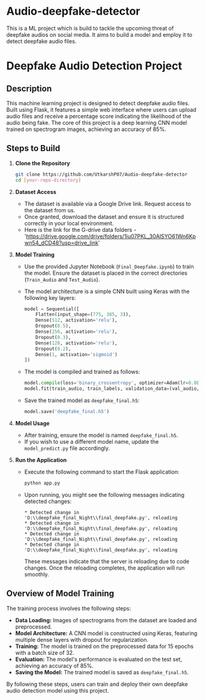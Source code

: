 # Audio-deepfake-detector
This is a ML project which is build to tackle the upcoming threat of deepfake audios on social media. It aims to build a model and employ it to detect deepfake audio files.

# Deepfake Audio Detection Project

## Description

This machine learning project is designed to detect deepfake audio files. Built using Flask, it features a simple web interface where users can upload audio files and receive a percentage score indicating the likelihood of the audio being fake. The core of this project is a deep learning CNN model trained on spectrogram images, achieving an accuracy of 85%.

## Steps to Build

1. **Clone the Repository**
   ```bash
   git clone https://github.com/UtkarshP07/Audio-deepfake-detector
   cd [your-repo-directory]
   ```

2. **Dataset Access**
   - The dataset is available via a Google Drive link. Request access to the dataset from us.
   - Once granted, download the dataset and ensure it is structured correctly in your local environment.
   - Here is the link for the G-drive data folders - 'https://drive.google.com/drive/folders/1iu07PKL_30AlSYO61Wn6Kpwn54_dCD48?usp=drive_link'

3. **Model Training**
   - Use the provided Jupyter Notebook (`Final_Deepfake.ipynb`) to train the model. Ensure the dataset is placed in the correct directories (`Train_Audio` and `Test_Audio`).
   - The model architecture is a simple CNN built using Keras with the following key layers:
     ```python
     model = Sequential([
         Flatten(input_shape=(775, 385, 3)),
         Dense(512, activation='relu'),
         Dropout(0.5),
         Dense(256, activation='relu'),
         Dropout(0.3),
         Dense(128, activation='relu'),
         Dropout(0.2),
         Dense(1, activation='sigmoid')
     ])
     ```

   - The model is compiled and trained as follows:
     ```python
     model.compile(loss='binary_crossentropy', optimizer=Adam(lr=0.0001), metrics=['accuracy'])
     model.fit(train_audio, train_labels, validation_data=(val_audio, val_labels), epochs=15, batch_size=32)
     ```

   - Save the trained model as `deepfake_final.h5`:
     ```python
     model.save('deepfake_final.h5')
     ```

4. **Model Usage**
   - After training, ensure the model is named `deepfake_final.h5`.
   - If you wish to use a different model name, update the `model_predict.py` file accordingly.

5. **Run the Application**
   - Execute the following command to start the Flask application:
     ```bash
     python app.py
     ```

   - Upon running, you might see the following messages indicating detected changes:
     ```
     * Detected change in 'D:\\deepfake_final_Night\\final_deepfake.py', reloading
     * Detected change in 'D:\\deepfake_final_Night\\final_deepfake.py', reloading
     * Detected change in 'D:\\deepfake_final_Night\\final_deepfake.py', reloading
     * Detected change in 'D:\\deepfake_final_Night\\final_deepfake.py', reloading
     ```

     These messages indicate that the server is reloading due to code changes. Once the reloading completes, the application will run smoothly.

## Overview of Model Training

The training process involves the following steps:

- **Data Loading:** Images of spectrograms from the dataset are loaded and preprocessed.
- **Model Architecture:** A CNN model is constructed using Keras, featuring multiple dense layers with dropout for regularization.
- **Training:** The model is trained on the preprocessed data for 15 epochs with a batch size of 32.
- **Evaluation:** The model's performance is evaluated on the test set, achieving an accuracy of 85%.
- **Saving the Model:** The trained model is saved as `deepfake_final.h5`.

By following these steps, users can train and deploy their own deepfake audio detection model using this project.
